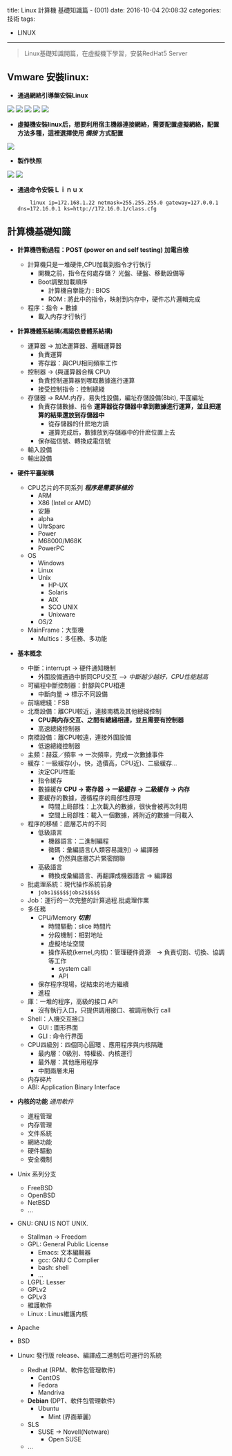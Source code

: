 title: Linux 計算機 基礎知識篇 - (001)
date: 2016-10-04 20:08:32
categories: 技術
tags:
- LINUX
---
> Linux基礎知識開篇，在虛擬機下學習，安裝RedHat5 Server

<!--more-->

## Vmware 安裝linux:

- **通過網絡引導槃安裝Linux**
<img src="/images/Linux/201610042006-virtualNetworkEditor.png"  />
<img src="/images/Linux/201610042006-virtualNetworkEditor.png"  />
<img src="/images/Linux/201610042006-virtualNetworkEditor.png"  />
<img src="/images/Linux/201610042006-virtualNetworkEditor.png"  />
<img src="/images/Linux/201610042006-virtualNetworkEditor.png"  />

- **虛擬機安裝linux后，想要利用宿主機器連接網絡，需要配置虛擬網絡，配置方法多種，這裡選擇使用 _僑接_ 方式配置**
<img src="/images/Linux/201610042006-virtualNetworkEditor.png"  />

- **製作快照**
<img src="/images/Linux/201610042006-virtualNetworkEditor.png"  />
<img src="/images/Linux/201610042006-virtualNetworkEditor.png"  />

- **通過命令安裝Ｌｉｎｕｘ**

	```
		linux ip=172.168.1.22 netmask=255.255.255.0 gateway=127.0.0.1 dns=172.16.0.1 ks=http://172.16.0.1/class.cfg
	```

## 計算機基礎知識

- **計算機啓動過程：POST (power on and self testing) 加電自檢**
	- 計算機只是一堆硬件,CPU加載到指令才行執行
		- 開機之前，指令在何處存儲？ 光盤、硬盤、移動設備等
		- Boot調整加載順序 
			- 計算機自擧能力 : BIOS
			- ROM : 將此中的指令，映射到内存中，硬件芯片邏輯完成
	- 程序：指令 + 數據 
		- 載入内存才行執行
	
- **計算機體系結構(馮諾依曼體系結構)**
	- 運算器 -> 加法運算器、邏輯運算器
		- 負責運算
		- 寄存器：與CPU相同頻率工作
	- 控制器 -> (與運算器合稱 CPU)
		- 負責控制運算器到哪取數據進行運算
		- 接受控制指令：控制總綫
	- 存儲器 -> RAM.内存，易失性設備，編址存儲設備(8bit), 平面編址
		- 負責存儲數據、指令
		**運算器從存儲器中拿到數據進行運算，並且把運算的結果還放到存儲器中**
			- 從存儲器的什麽地方讀
			- 運算完成后，數據放到存儲器中的什麽位置上去
		- 保存磁信號、轉換成電信號
	- 輸入設備 
	- 輸出設備 
	
- **硬件平臺架構**
	- CPU芯片的不同系列 _**程序是需要移植的**_
		- ARM
		- X86 (Intel or AMD)
		- 安籐
		- alpha
		- UltrSparc
		- Power
		- M68000/M68K
		- PowerPC
	- OS
		- Windows
		- Linux
		- Unix
			- HP-UX
			- Solaris
			- AIX
			- SCO UNIX
			- Unixware
		- OS/2
	- MainFrame：大型機
		- Multics：多任務、多功能

- **基本概念**
	- 中斷：interrupt -> 硬件通知機制
		- 外圍設備通過中斷同CPU交互 --> _中斷越少越好，CPU性能越高_
	- 可編程中斷控制器：針腳與CPU相連
		- 中斷向量 -> 標示不同設備
	- 前端總綫：FSB
	- 北喬設備：離CPU較近，連接南橋及其他總綫控制
		- **CPU與内存交互、之間有總綫相連，並且需要有控制器**
		- 高速總綫控制器
	- 南橋設備：離CPU較遠，連接外圍設備
		- 低速總綫控制器
	- 主頻：赫茲／頻率 -> 一次頻率，完成一次數據事件
	- 緩存：一級緩存(小，快，造價高，CPU近)、二級緩存...
		- 決定CPU性能
		- 指令緩存
		- 數據緩存
	**CPU -> 寄存器 -> 一級緩存 -> 二級緩存 -> 内存**
		- 要緩存的數據，遵循程序的局部性原理
			- 時間上局部性：上次載入的數據，很快會被再次利用
			- 空間上局部性：載入一個數據，將附近的數據一同載入
	- 程序的移植：底層芯片的不同
		- 低級語言
			- 機器語言：二進制編程
			- 微碼：彙編語言(人類容易識別) -> 編譯器
				- 仍然與底層芯片緊密關聯
		- 高級語言
			- 轉換成彙編語言、再翻譯成機器語言 -> 編譯器
	- 批處理系統：現代操作系統前身
		- `jobs1$$$$$jobs2$$$$$`
	- Job：運行的一次完整的計算過程.批處理作業
	- 多任務
		- CPU/Memory _**切割**_
			- 時間驅動：slice 時間片
			- 分段機制：相對地址
			- 虛擬地址空間
			- 操作系統(kernel,内核)：管理硬件資源　-> 負責切割、切換、協調等工作
				- system call
				- API
		- 保存程序現場，從結束的地方繼續
		- 進程
	- 庫：一堆的程序，高級的接口 API
		- 沒有執行入口，只提供調用接口、被調用執行 call
	- Shell：人機交互接口
		- GUI : 圖形界面
		- GLI : 命令行界面
	- CPU四級別：四個同心圓環 、應用程序與内核隔離
		- 最内層：0級別、特權級、内核運行
		- 最外層：其他應用程序
		- 中間兩層未用
	- 内存碎片
	- ABI: Application Binary Interface

- **内核的功能** _通用軟件_ 
	- 進程管理
	- 内存管理
	- 文件系統
	- 網絡功能
	- 硬件驅動
	- 安全機制
	
- Unix 系列分支
	- FreeBSD
	- OpenBSD
	- NetBSD
	- ...

- GNU: GNU IS NOT UNIX.
	- Stallman -> Freedom
	- GPL: General Public License
		- Emacs: 文本編輯器
		- gcc: GNU C Complier
		- bash: shell
		- ...
	- LGPL: Lesser
	- GPLv2
	- GPLv3
	- 維護軟件
	- Linux : Linus維護内核
	
- Apache
- BSD

- Linux: 發行版 release、編譯成二進制后可運行的系統
	- Redhat (RPM、軟件包管理軟件)
		- CentOS
		- Fedora
		- Mandriva
	- **Debian** (DPT、軟件包管理軟件)
		- Ubuntu
			- Mint (界面華麗)
	- SLS
		- SUSE -> Novell(Netware)
			- Open SUSE
	- ...




























































